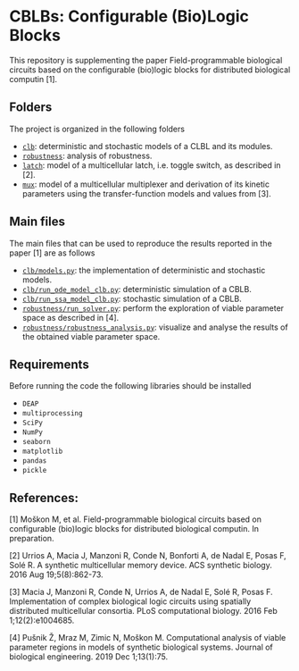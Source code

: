 # CBLBs: Configurable (Bio)Logic Blocks

This repository is supplementing the paper Field-programmable biological circuits based on the configurable (bio)logic blocks for distributed biological computin [1]. 

## Folders
The project is organized in the following folders
* [```clb```](/clb/): deterministic and stochastic models of a CLBL and its modules.
* [```robustness```](/robustness/): analysis of robustness.
* [```latch```](/latch/): model of a multicellular latch, i.e. toggle switch, as described in [2].
* [```mux```](/mux/): model of a multicellular multiplexer and derivation of its kinetic parameters using the transfer-function models and values from [3].


## Main files
The main files that can be used to reproduce the results reported in the paper [1] are as follows
* [```clb/models.py```](/clb/models.py): the implementation of deterministic and stochastic models.
* [```clb/run_ode_model_clb.py```](/clb/run_ode_model_clb.py): deterministic simulation of a CBLB.
* [```clb/run_ssa_model_clb.py```](/clb/run_ssa_model_clb.py): stochastic simulation of a CBLB.
* [```robustness/run_solver.py```](/robustness/run_solver.py): perform the exploration of viable parameter space as described in [4].
* [```robustness/robustness_analysis.py```](/robustness/robustness_analysis.py): visualize and analyse the results of the obtained viable parameter space.

## Requirements
Before running the code the following libraries should be installed
* `DEAP`
* `multiprocessing`
* `SciPy`
* `NumPy`
* `seaborn`
* `matplotlib`
* `pandas`
* `pickle`

## References:

[1] Moškon M, et al. Field-programmable biological circuits based on configurable (bio)logic blocks for distributed biological computin. In preparation.

[2] Urrios A, Macia J, Manzoni R, Conde N, Bonforti A, de Nadal E, Posas F, Solé R. A synthetic multicellular memory device. ACS synthetic biology. 2016 Aug 19;5(8):862-73.

[3] Macia J, Manzoni R, Conde N, Urrios A, de Nadal E, Solé R, Posas F. Implementation of complex biological logic circuits using spatially distributed multicellular consortia. PLoS computational biology. 2016 Feb 1;12(2):e1004685.

[4] Pušnik Ž, Mraz M, Zimic N, Moškon M. Computational analysis of viable parameter regions in models of synthetic biological systems. Journal of biological engineering. 2019 Dec 1;13(1):75.